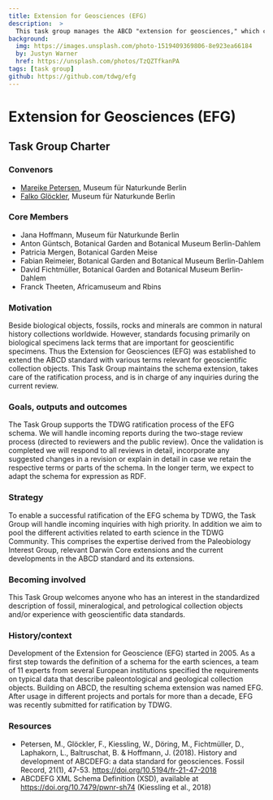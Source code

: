 ```yaml
---
title: Extension for Geosciences (EFG)
description:  >
  This task group manages the ABCD "extension for geosciences," which creates adds vocabularies for concepts used in collections of geoscience specimens. 
background:
  img: https://images.unsplash.com/photo-1519409369806-8e923ea66184
  by: Justyn Warner
  href: https://unsplash.com/photos/TzQZTfkanPA
tags: [task group]
github: https://github.com/tdwg/efg
---
```


# Extension for Geosciences (EFG) 
##  Task Group Charter

### Convenors
- [Mareike Petersen](mailto:Mareike.Petersen@mfn.berlin), Museum für Naturkunde Berlin
- [Falko Glöckler](mailto:Falko.Gloeckler@mfn.berlin), Museum für Naturkunde Berlin

### Core Members
- Jana Hoffmann, Museum für Naturkunde Berlin
- Anton Güntsch, Botanical Garden and Botanical Museum Berlin-Dahlem
- Patricia Mergen, Botanical Garden Meise
- Fabian Reimeier, Botanical Garden and Botanical Museum Berlin-Dahlem
- David Fichtmüller, Botanical Garden and Botanical Museum Berlin-Dahlem
- Franck Theeten, Africamuseum and Rbins 

### Motivation
Beside biological objects, fossils, rocks and minerals are common in natural history collections worldwide. However, standards focusing primarily on biological specimens lack terms that are important for geoscientific specimens. Thus the Extension for Geosciences (EFG) was established to extend the ABCD standard with various terms relevant for geoscientific collection objects. This Task Group maintains the schema extension, takes care of the ratification process, and is in charge of any inquiries during the current review.

### Goals, outputs and outcomes
The Task Group supports the TDWG ratification process of the EFG schema. We will handle incoming reports during the two-stage review process (directed to reviewers and the public review). Once the validation is completed we will respond to all reviews in detail, incorporate any suggested changes in a revision or explain in detail in case we retain the respective terms or parts of the schema. In the longer term, we expect to adapt the schema for expression as RDF.

### Strategy
To enable a successful ratification of the EFG schema by TDWG, the Task Group will handle incoming inquiries with high priority. In addition we aim to pool the different activities related to earth science in the TDWG Community. This comprises the expertise derived from the Paleobiology Interest Group, relevant Darwin Core extensions and the current developments in the ABCD standard and its extensions. 

### Becoming involved
This Task Group welcomes anyone who has an interest in the standardized description of fossil, mineralogical, and petrological collection objects and/or experience with geoscientific data standards. 

### History/context
Development of the Extension for Geoscience (EFG) started in 2005. As a first step towards the definition of a schema for the earth sciences, a team of 11 experts from several European institutions specified the requirements on typical data that describe paleontological and geological collection objects. Building on ABCD, the resulting schema extension was named EFG. After usage in different projects and portals for more than a decade, EFG was recently submitted for ratification by TDWG.

### Resources
- Petersen, M., Glöckler, F., Kiessling, W., Döring, M., Fichtmüller, D., Laphakorn, L.,  Baltruschat, B. & Hoffmann, J. (2018). History and development of ABCDEFG: a data standard for geosciences. Fossil Record, 21(1), 47-53. https://doi.org/10.5194/fr-21-47-2018
- ABCDEFG XML Schema Definition (XSD), available at https://doi.org/10.7479/pwnr-sh74 (Kiessling et al., 2018)
